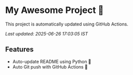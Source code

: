 # My Awesome Project 🚀

This project is automatically updated using GitHub Actions.

_Last updated: 2025-06-26 17:03:05 IST_

## Features
- Auto-update README using Python 🐍
- Auto Git push with GitHub Actions 🤖
